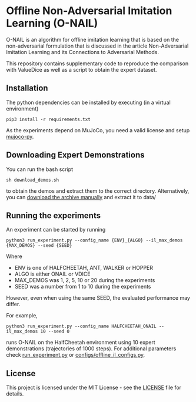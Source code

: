 # Offline Non-Adversarial Imitation Learning (O-NAIL)
O-NAIL is an algorithm for offline imitation learning that is based on the non-adversarial formulation 
that is discussed in the article Non-Adversarial Imitation Learning and its Connections to Adversarial Methods.

This repository contains supplementary code to reproduce the comparison with ValueDice as well as a script to obtain the expert dataset.

## Installation
The python dependencies can be installed by executing (in a virtual environment)
```
pip3 install -r requirements.txt
```
As the experiments depend on MuJoCo, you need a valid license and setup [mujoco-py](https://github.com/openai/mujoco-py).

## Downloading Expert Demonstrations
You can run the bash script
```
sh download_demos.sh
```
to obtain the demos and extract them to the correct directory. Alternatively, you can [download the archive manually](https://zenodo.org/record/3976695/files/demos.tar.gz) and extract it to data/

## Running the experiments
An experiment can be started by running
```
python3 run_experiment.py --config_name {ENV}_{ALGO} --il_max_demos {MAX_DEMOS} --seed {SEED}
```
Where 
* ENV is one of HALFCHEETAH, ANT, WALKER or HOPPER
* ALGO is either ONAIL or VDICE
* MAX_DEMOS was 1, 2, 5, 10 or 20 during the experiments
* SEED was a number from 1 to 10 during the experiments

However, even when using the same SEED, the evaluated performance may differ.

For example, 
```
python3 run_experiment.py --config_name HALFCHEETAH_ONAIL --il_max_demos 10 --seed 0
```
runs O-NAIL on the HalfCheetah environment using 10 expert demonstrations (trajectories of 1000 steps).
For additional parameters check [run_experiment.py](run_experiment.py) or [configs/offline_il_configs.py](configs/offline_il_configs.py).

## License
This project is licensed under the MIT License - see the [LICENSE](LICENSE) file for details.
